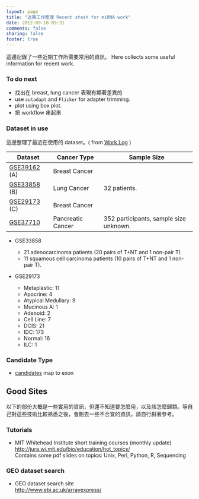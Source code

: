 ```yaml
---
layout: page
title: "近期工作整理 Recent stash for miRNA work"
date: 2012-09-18 09:31
comments: false
sharing: false
footer: true
---
```

這邊記錄了一些近期工作所需要常用的資訊。
Here collects some useful information for recent work.
### To do next
* 找出在 breast, lung cancer 表現有顯著差異的
* use `cutadapt` and `Flicker` for adapter trimming.
* plot using box plot.
* 把 workflow 串起來

### Dataset in use
這邊整理了最近在使用的 dataset。( from [Work Log](/blog/2012/11/13/work-log-11-slash-13/) )


Dataset         | Cancer Type        | Sample Size
----------      | -------------      | ------------    
[GSE39162] (A)  | Breast Cancer      |
[GSE33858] (B)  | Lung Cancer        | 32 patients.
[GSE29173] (C)  | Breast Cancer      | 
[GSE37710]      | Pancreatic Cancer  | 352 participants, sample size unknown.

[GSE29173]: http://www.ncbi.nlm.nih.gov/geo/query/acc.cgi?acc=GSE29173
[GSE39162]: http://www.ncbi.nlm.nih.gov/geo/query/acc.cgi?acc=GSE39162
[GSE33858]: http://www.ncbi.nlm.nih.gov/geo/query/acc.cgi?acc=GSE33858
[GSE37710]: http://www.ncbi.nlm.nih.gov/geo/query/acc.cgi?acc=GSE37710

* GSE33858
    * 21 adenocarcinoma patients (20 pairs of T+NT and 1 non-pair T)
    * 11 squamous cell carcinoma patients (10 pairs of T+NT and 1 non-pair T).  
    
* GSE29173
    * Metaplastic: 11
    * Apocrine: 4
    * Atypical Medullary: 9
    * Mucinous A: 1
    * Adenoid: 2
    * Cell Line: 7
    * DCIS: 21
    * IDC: 173
    * Normal: 16
    * ILC: 1

### Candidate Type
* [candidates](/blog/2012/10/25/work-log-10-slash-25/) map to exon

<!-- End of work summary -->
## Good Sites
以下的部份大概是一些實用的資訊，但還不知道要怎麼用，以及該怎麼歸類。等自己對這些技術比較熟悉之後，會刪去一些不合宜的資訊，請自行斟著參考。

### Tutorials
* MIT Whitehead Institute short training courses (monthly update)  
<http://jura.wi.mit.edu/bio/education/hot_topics/>  
Contains some pdf slides on topics: Unix, Perl, Python, R, Sequencing  



### GEO dataset search
* GEO dataset search site  
<http://www.ebi.ac.uk/arrayexpress/>
